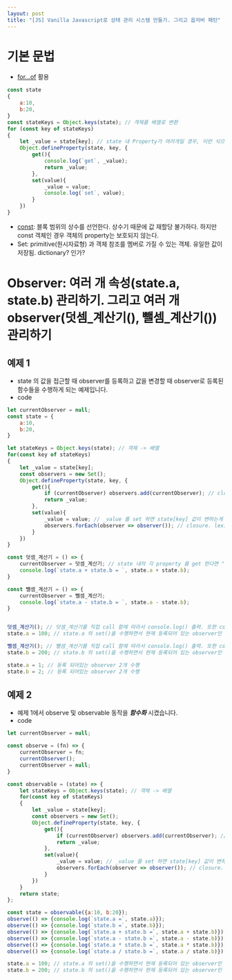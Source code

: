 ```yaml
---
layout: post
title: "[JS] Vanilla Javascript로 상태 관리 시스템 만들기. 그리고 옵저버 패턴"
---
```


# 기본 문법
* [for...of](https://developer.mozilla.org/ko/docs/Web/JavaScript/Reference/Statements/for...of) 활용
```javascript
const state
{
    a:10,
    b:20,
}
const stateKeys = Object.keys(state); // 객체를 배열로 변환
for (const key of stateKeys)
{
    let _value = state[key]; // state 내 Property가 여러개일 경우, 이런 식으로 code를 짤 수 있다.
    Object.defineProperty(state, key, {
        get(){
            console.log(`get`, _value);
            return _value;
        },
        set(value){
            _value = value;
            console.log(`set`, value);
        }
    })
}
```

* [const](https://developer.mozilla.org/ko/docs/Web/JavaScript/Reference/Statements/const): 블록 범위의 상수를 선언한다. 상수기 때문에 값 재할당 불가하다. 하지만 const 객체인 경우 객체의 property는 보호되지 않는다.
* Set: primitive(원시자료형) 과 객체 참조를 멤버로 가질 수 있는 객체. 유일한 값이 저장됨. dictionary? 인가?

# Observer: 여러 개 속성(state.a, state.b) 관리하기. 그리고 여러 개 observer(덧셈_계산기(), 뺄셈_계산기()) 관리하기
## 예제 1
* state 의 값을 접근할 때 observer를 등록하고 값을 변경할 때 observer로 등록된 함수들을 수행하게 되는 예제입니다.
* code

```javascript
let currentObserver = null;
const state = {
    a:10,
    b:20,
}

let stateKeys = Object.keys(state); // 객체 -> 배열
for(const key of stateKeys)
{
    let _value = state[key];
    const observers = new Set();
    Object.defineProperty(state, key, {
        get(){
            if (currentObserver) observers.add(currentObserver); // closure. lexical scope
            return _value;
        },
        set(value){
            _value = value; // _value 를 set 하면 state[key] 값이 변하는게 신기 할 수도 있지만, get() 에서 return _value를 하고 있기 때문에 가능한 것이라고 생각하면 되겠다.
            observers.forEach(observer => observer()); // closure. lexical scope
        }
    })
}

const 덧셈_계산기 = () => {
    currentObserver = 덧셈_계산기; // state 내의 각 property 를 get 한다면 "덧셈_계산기" 가 옵저버로 추가될 것이다.
    console.log(`state.a + state.b = `, state.a + state.b);
}

const 뺄셈_계산기 = () => {
    currentObserver = 뺄셈_계산기;
    console.log(`state.a - state.b = `, state.a - state.b);
}


덧셈_계산기(); // 덧셈_계산기를 직접 call 함에 따라서 console.log() 출력. 또한 console.log()에서 각 state의 값을 get() 하기 때문에, "덧셈_계산기"를 각 state의 observer로 등록
state.a = 100; // state.a 의 set()을 수행하면서 현재 등록되어 있는 observer인 덧셈_계산기()를 수행

뺄셈_계산기(); // 뺄셈_계산기를 직접 call 함에 따라서 console.log() 출력. 또한 console.log()에서 각 state의 값을 get() 하기 때문에, "뺄셈_계산기"를 각 state의 observer로 등록
state.b = 200; // state.b 의 set()을 수행하면서 현재 등록되어 있는 observer인 덧셈_계산기()와 뺄셈_계산기()를 수행

state.a = 1; // 등록 되어있는 observer 2개 수행
state.b = 2; // 등록 되어있는 observer 2개 수행
```

## 예제 2
* 예제 1에서 observe 및 observable 동작을 ***함수화*** 시켰습니다.
* code

```javascript
let currentObserver = null;

const observe = (fn) => {
    currentObserver = fn;
    currentObserver();
    currentObserver = null;
}

const observable = (state) => {
    let stateKeys = Object.keys(state); // 객체 -> 배열
    for(const key of stateKeys)
    {
        let _value = state[key];
        const observers = new Set();
        Object.defineProperty(state, key, {
            get(){
                if (currentObserver) observers.add(currentObserver); // closure. lexical scope
                return _value;
            },
            set(value){
                _value = value; // _value 를 set 하면 state[key] 값이 변하는게 신기 할 수도 있지만, get() 에서 return _value를 하고 있기 때문에 가능한 것이라고 생각하면 되겠다.
                observers.forEach(observer => observer()); // closure. lexical scope
            }
        })
    }
    return state;
};

const state = observable({a:10, b:20});
observe(() => {console.log(`state.a =`, state.a)});
observe(() => {console.log(`state.b =`, state.b)});
observe(() => {console.log(`state.a + state.b =`, state.a + state.b)});
observe(() => {console.log(`state.a - state.b =`, state.a - state.b)});
observe(() => {console.log(`state.a * state.b =`, state.a * state.b)});
observe(() => {console.log(`state.a / state.b =`, state.a / state.b)});

state.a = 100; // state.a 의 set()을 수행하면서 현재 등록되어 있는 observer인 덧셈_계산기()를 수행
state.b = 200; // state.b 의 set()을 수행하면서 현재 등록되어 있는 observer인 덧셈_계산기()와 뺄셈_계산기()를 수행
```